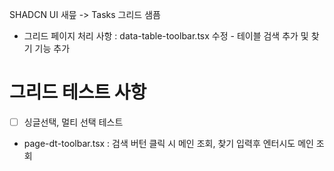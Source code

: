 SHADCN UI 새믚 -> Tasks 그리드 샘픔

- 그리드 페이지 처리 사항
  : data-table-toolbar.tsx 수정 - 테이블 검색 추가 및 찾기 기능 추가

# 그리드 테스트 사항

- [ ] 싱글선택, 멀티 선택 테스트

- page-dt-toolbar.tsx : 검색 버턴 클릭 시 메인 조회, 찾기 입력후 엔터시도 메인 조회
